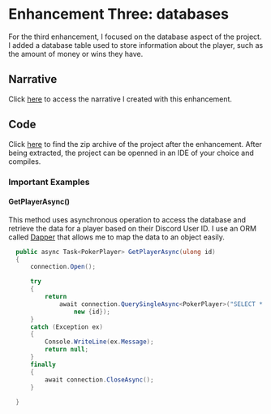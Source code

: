 # Enhancement Three: databases

For the third enhancement, I focused on the database aspect of the project.
I added a database table used to store information about the player, such as the amount of money or wins they have.

## Narrative

Click <a href="https://rayjayshark.github.io/Narratives/DatabasesNarrative_JoshuaRay.pdf" target="_blank">here</a> to access the narrative I created with this enhancement.

## Code

Click [here](https://rayjayshark.github.io/Enhancements/PokerBot_DatabaseEnhancement.zip) to find the zip archive of the project after the enhancement.
After being extracted, the project can be openned in an IDE of your choice and compiles.

### Important Examples

#### GetPlayerAsync()

This method uses asynchronous operation to access the database and retrieve the data for a player based on their Discord User ID.
I use an ORM called <a href="https://github.com/DapperLib/Dapper" target="_blank">Dapper</a> that allows me to map the data to an object easily.

```cs
  public async Task<PokerPlayer> GetPlayerAsync(ulong id)
  {
      connection.Open();

      try
      {
          return
              await connection.QuerySingleAsync<PokerPlayer>("SELECT * FROM player WHERE discordId = @id",
                  new {id});
      }
      catch (Exception ex)
      {
          Console.WriteLine(ex.Message);
          return null;
      }
      finally
      {
          await connection.CloseAsync();
      }
      
  }
```

